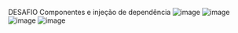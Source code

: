 DESAFIO Componentes e injeção de dependência
![image](https://github.com/user-attachments/assets/54ae9b87-5bad-473a-bf36-e4f1e0cbd62f)
![image](https://github.com/user-attachments/assets/d88f7a1c-ed74-43ff-a605-2131e97be905)
![image](https://github.com/user-attachments/assets/d4aaca9b-6d31-46ce-bd62-419ffe4627ff)
![image](https://github.com/user-attachments/assets/995a5670-f094-4fea-a0c0-50ad10c45db8)
